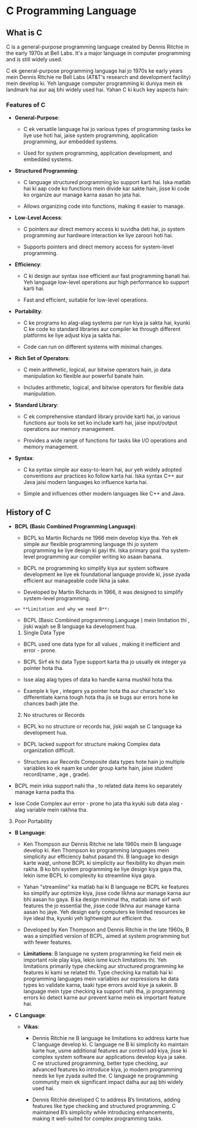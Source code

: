 # C Programming Language

## What is C


C is a general-purpose programming language created by Dennis Ritchie in the early 1970s at Bell Labs. It's a major language in computer programming and is still widely used.

C ek general-purpose programming language hai jo 1970s ke early years mein Dennis Ritchie ne Bell Labs (AT&T's research and development facility) mein develop ki. Yeh language computer programming ki duniya mein ek landmark hai aur aaj bhi widely used hai. Yahan C ki kuch key aspects hain:

### Features of C

- **General-Purpose**: 

    - C ek versatile language hai jo various types of programming tasks ke liye use hoti hai, jaise system programming, application programming, aur embedded systems.

    -  Used for system programming, application development, and embedded systems.

- **Structured Programming**: 

    - C language structured programming ko support karti hai. Iska matlab hai ki aap code ko functions mein divide kar sakte hain, jisse ki code ko organize aur manage karna aasan ho jata hai.

    -  Allows organizing code into functions, making it easier to manage.

- **Low-Level Access**: 

     - C pointers aur direct memory access ki suvidha deti hai, jo system programming aur hardware interaction ke liye zaroori hoti hai.

     - Supports pointers and direct memory access for system-level programming.

- **Efficiency**: 

    - C ki design aur syntax isse efficient aur fast programming banati hai. Yeh language low-level operations aur high performance ko support karti hai.

    - Fast and efficient, suitable for low-level operations.

- **Portability**: 

     - C ke programs ko alag-alag systems par run kiya ja sakta hai, kyunki C ke code ko standard libraries aur compiler ke through different platforms ke liye adjust kiya ja sakta hai.

     - Code can run on different systems with minimal changes.

- **Rich Set of Operators**: 

    - C mein arithmetic, logical, aur bitwise operators hain, jo data manipulation ko flexible aur powerful banate hain.

    - Includes arithmetic, logical, and bitwise operators for flexible data manipulation.

- **Standard Library**: 

     - C ek comprehensive standard library provide karti hai, jo various functions aur tools ke set ko include karti hai, jaise input/output operations aur memory management.


     -  Provides a wide range of functions for tasks like I/O operations and memory management.

- **Syntax**: 

    - C ka syntax simple aur easy-to-learn hai, aur yeh widely adopted conventions aur practices ko follow karta hai. Iska syntax C++ aur Java jaisi modern languages ko influence karta hai.

    - Simple and influences other modern languages like C++ and Java.

## History of C

- **BCPL (Basic Combined Programming Language)**:



  -  BCPL ko Martin Richards ne 1966 mein develop kiya tha. Yeh ek simple aur flexible programming language thi jo system programming ke liye design ki gayi thi. Iska primary goal tha system-level programming aur compiler writing ko asaan banana.
   





  -  BCPL ne programming ko simplify kiya aur system software development ke liye ek foundational language provide ki, jisse zyada efficient aur manageable code likha ja sake.


  -  Developed by Martin Richards in 1966, it was designed to simplify system-level programming.
   

  `=> **Limitation and why we need B**:`

  - BCPL (Basic Combined programming Language ) mein limitation thi , jiski wajah se B language ka development hua.


  1. Single Data Type 

  - BCPL used one data type for all values , making it inefficient and error - prone.


  - BCPL Sirf ek hi data Type support karta tha jo usually ek integer ya pointer hota tha.

  - Isse alag alag types of data ko handle karna mushkil hota tha.

  - Example k liye , integers ya pointer hota tha aur character's ko differentiate  karna tough hota tha jis se bugs aur errors hone ke chances badh jate the.


  2. No structures or Records 


  -  BCPL ko no structure or records hai, jiski wajah se C language ka development hua.


  - BCPL lacked support for structure making Complex data organization difficult.


  - Structures aur Records Composite data types hote hain jo multiple variables ko ek naam ke under group karte hain, jaise student record(name , age , grade).


- BCPL mein inka support nahi tha , to related data items ko separately manage karna padta tha.

- Isse Code Complex aur error - prone ho jata tha kyuki sub data alag - alag variable mein rakhna tha.


 3. Poor Portability
































- **B Language**:

  
     - Ken Thompson aur Dennis Ritchie ne late 1960s mein B language develop ki. Ken Thompson ko programming languages mein simplicity aur efficiency bahut pasand thi. B language ko design karte waqt, unhone BCPL ki simplicity aur flexibility ko dhyan mein rakha. B ko bhi system programming ke liye design kiya gaya tha, lekin isme BCPL ki complexity ko streamline kiya gaya. 
     
     - Yahan "streamline" ka matlab hai ki B language ne BCPL ke features ko simplify aur optimize kiya, jisse code likhna aur manage karna aur bhi aasan ho gaya. B ka design minimal tha, matlab isme sirf woh features the jo essential the, jisse code likhna aur manage karna aasan ho jaye. Yeh design early computers ke limited resources ke liye ideal tha, kyunki yeh lightweight aur efficient tha.


     - Developed by Ken Thompson and Dennis Ritchie in the late 1960s, B was a simplified version of BCPL, aimed at system programming but with fewer features.

  - **Limitations**: B language ne system programming ke field mein ek important role play kiya, lekin isme kuch limitations thi. Yeh limitations primarily type checking aur structured programming ke features ki kami se related thi. Type checking ka matlab hai ki programming languages mein variables aur expressions ke data types ko validate karna, taaki type errors avoid kiye ja sakein. B language mein type checking ka support nahi tha, jo programming errors ko detect karne aur prevent karne mein ek important feature hai.

- **C Language**:
  - **Vikas**:
  
    -  Dennis Ritchie ne B language ke limitations ko address karte hue C language develop ki. C language ne B ki simplicity ko maintain karte hue, usme additional features aur control add kiya, jisse ki complex system software aur applications develop kiya ja sake. C ne structured programming, better type checking, aur advanced features ko introduce kiya, jo modern programming needs ke liye zyada suited the. C language ne programming community mein ek significant impact dalha aur aaj bhi widely used hai.

    - Dennis Ritchie developed C to address B’s limitations, adding features like type checking and structured programming. C maintained B’s simplicity while introducing enhancements, making it well-suited for complex programming tasks.